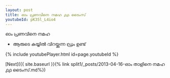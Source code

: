 ```yaml
---
layout: post
title: ഓം പ്രണവിനെ നമഹ ൧൧ ടൈംസ്
youtubeId: pK35l_L4io4
---
```

 
 
 ഓം പ്രണവിനെ നമഹ 
 
 -  ആരുടെ കയ്യിൽ വിറയ്ക്കുന്ന ഡ്രം ഉണ്ട് 
 
  
 
  
 
 
 
 
 
 


{% include youtubePlayer.html id=page.youtubeId %}
 
[Next]({{ site.baseurl }}{% link  split1/_posts/2013-04-16-ഓം താളിനെ നമഹ ൧൧ ടൈംസ്.md%})
 
